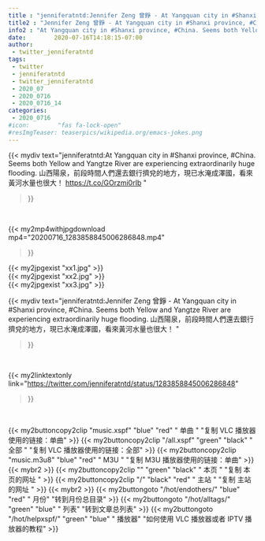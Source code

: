 ```yaml
---
title : "jenniferatntd:Jennifer Zeng 曾錚 - At Yangquan city in #Shanxi province, #China. Seems both Yellow and Yangtze River are experiencing extraordinarily huge flooding. 山西陽泉，前段時間人們還去銀行擠兌的地方，現已水淹成澤國，看來黃河水量也很大！ "
title2 : "Jennifer Zeng 曾錚 - At Yangquan city in #Shanxi province, #China. Seems both Yellow and Yangtze River are experiencing extraordinarily huge flooding. 山西陽泉，前段時間人們還去銀行擠兌的地方，現已水淹成澤國，看來黃河水量也很大！ "
info2 : "At Yangquan city in #Shanxi province, #China. Seems both Yellow and Yangtze River are experiencing extraordinarily huge flooding. 山西陽泉，前段時間人們還去銀行擠兌的地方，現已水淹成澤國，看來黃河水量也很大！ https://t.co/GOrzmi0rIb "
date:        2020-07-16T14:18:15-07:00
author:
 - twitter_jenniferatntd
tags:
 - twitter
 - jenniferatntd
 - twitter_jenniferatntd
 - 2020_07
 - 2020_0716
 - 2020_0716_14
categories:
 - 2020_0716
#icon:        "fas fa-lock-open"
#resImgTeaser: teaserpics/wikipedia.org/emacs-jokes.png
---
```


{{< mydiv text="jenniferatntd:At Yangquan city in #Shanxi province, #China. Seems both Yellow and Yangtze River are experiencing extraordinarily huge flooding. 山西陽泉，前段時間人們還去銀行擠兌的地方，現已水淹成澤國，看來黃河水量也很大！ https://t.co/GOrzmi0rIb "
>}}
<br>


{{< my2mp4withjpgdownload mp4="20200716_1283858845006286848.mp4"
>}}

{{< my2jpgexist "xx1.jpg" >}}<br>
{{< my2jpgexist "xx2.jpg" >}}<br>
{{< my2jpgexist "xx3.jpg" >}}<br>



{{< mydiv text="jenniferatntd:Jennifer Zeng 曾錚 - At Yangquan city in #Shanxi province, #China. Seems both Yellow and Yangtze River are experiencing extraordinarily huge flooding. 山西陽泉，前段時間人們還去銀行擠兌的地方，現已水淹成澤國，看來黃河水量也很大！ "
>}}
<br>

{{< my2linktextonly link="https://twitter.com/jenniferatntd/status/1283858845006286848"
>}}


<br>

{{< my2buttoncopy2clip "music.xspf"        "blue"   "red"    " 单曲 "  "复制 VLC 播放器使用的链接：单曲" >}} {{< my2buttoncopy2clip "/all.xspf"         "green"  "black"  " 全部 "  "复制 VLC 播放器使用的链接：全部" >}} {{< my2buttoncopy2clip "music.m3u8"        "blue"   "red"    " M3U  "    "复制 M3U 播放器使用的链接：单曲" >}} {{< mybr2 >}} {{< my2buttoncopy2clip ""                  "green"  "black"  " 本页 "    "复制 本页的网址 " >}} {{< my2buttoncopy2clip "/"                 "black"  "red"    " 主站 "    "复制 主站的网址 " >}} {{< mybr2 >}} {{< my2buttongoto      "/hot/endothers/"   "blue"   "red"    " 月份"   "转到月份总目录" >}} {{< my2buttongoto      "/hot/alltags/"     "green"  "blue"   " 列表"   "转到文章总列表" >}} {{< my2buttongoto      "/hot/helpxspf/"    "green"  "blue"   " 播放器" "如何使用 VLC 播放器或者 IPTV 播放器的教程" >}} 
